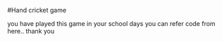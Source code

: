 #Hand cricket game 

you have played this game in your school days
you can refer code from here..
thank you
